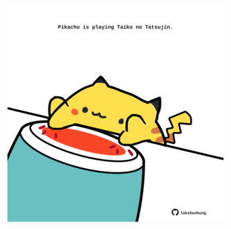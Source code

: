 <!-- built at 16/09/2025, 20:00:31 UTC -->
<p align="center">
  <img width="500" height="500" src="./ReadmeImage.svg">
</p>
